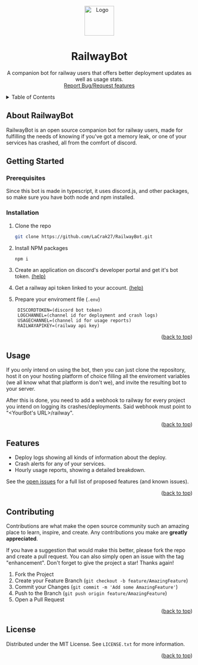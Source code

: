 <!-- PROJECT LOGO -->
<br />
<div align="center">
  <a href="https://github.com/LaCrak27/RailwayBot">
    <img src="https://devicons.railway.app/i/railway-dark.svg" alt="Logo" width="80" height="80">
  </a>

<h1 align="center">RailwayBot</h1>

  <p align="center">
    A companion bot for railway users that offers better deployment updates as well as usage stats.
    <br />
    <a href="https://github.com/LaCrak27/RailwayBot/issues">Report Bug/Request features</a>
  </p>
</div>



<!-- TABLE OF CONTENTS -->
<details>
  <summary>Table of Contents</summary>
  <ol>
    <li>
      <a href="#about-railwaybot">About RailwayBot</a>
    </li>
    <li>
      <a href="#getting-started">Getting Started</a>
      <ul>
        <li><a href="#prerequisites">Prerequisites</a></li>
        <li><a href="#installation">Installation</a></li>
      </ul>
    </li>
    <li><a href="#usage">Usage</a></li>
    <li><a href="#features">Features</a></li>
    <li><a href="#contributing">Contributing</a></li>
    <li><a href="#license">License</a></li>
  </ol>
</details>

## About RailwayBot

RailwayBot is an open source companion bot for railway users, made for fulfilling the needs of knowing if you've got a memory leak, or one of your services has crashed, all from the comfort of discord.

## Getting Started

### Prerequisites

Since this bot is made in typescript, it uses discord.js, and other packages, so make sure you have both node and npm installed.

### Installation

1. Clone the repo
   ```sh
   git clone https://github.com/LaCrak27/RailwayBot.git
   ```
2. Install NPM packages
   ```sh
   npm i
   ```
3. Create an application on discord's developer portal and get it's bot token. [(help)](https://discordjs.guide/preparations/setting-up-a-bot-application.html#creating-your-bot)
4. Get a railway api token linked to your account. [(help)](https://docs.railway.app/reference/public-api#authentication)

5. Prepare your enviroment file (`.env`)
   ```env
    DISCORDTOKEN=(discord bot token)
    LOGCHANNEL=(channel id for deployment and crash logs)
    USAGECHANNEL=(channel id for usage reports)
    RAILWAYAPIKEY=(railway api key)
   ```

<p align="right">(<a href="#about-railwaybot">back to top</a>)</p>

## Usage

If you only intend on using the bot, then you can just clone the repository, host it on your hosting platform of choice filling all the enviroment variables (we all know what that platform is don't we), and invite the resulting bot to your server.

After this is done, you need to add a webhook to railway for every project you intend on logging its crashes/deployments. Said webhook must point to "<YourBot's URL>/railway".

<p align="right">(<a href="#about-railwaybot">back to top</a>)</p>

## Features

- Deploy logs showing all kinds of information about the deploy.
- Crash alerts for any of your services.
- Hourly usage reports, showing a detailed breakdown.

See the [open issues](https://github.com/LaCrak27/RailwayBot/issues) for a full list of proposed features (and known issues).

<p align="right">(<a href="#about-railwaybot">back to top</a>)</p>

## Contributing

Contributions are what make the open source community such an amazing place to learn, inspire, and create. Any contributions you make are **greatly appreciated**.

If you have a suggestion that would make this better, please fork the repo and create a pull request. You can also simply open an issue with the tag "enhancement".
Don't forget to give the project a star! Thanks again!

1. Fork the Project
2. Create your Feature Branch (`git checkout -b feature/AmazingFeature`)
3. Commit your Changes (`git commit -m 'Add some AmazingFeature'`)
4. Push to the Branch (`git push origin feature/AmazingFeature`)
5. Open a Pull Request

<p align="right">(<a href="#about-railwaybot">back to top</a>)</p>



<!-- LICENSE -->
## License

Distributed under the MIT License. See `LICENSE.txt` for more information.

<p align="right">(<a href="#about-railwaybot">back to top</a>)</p>